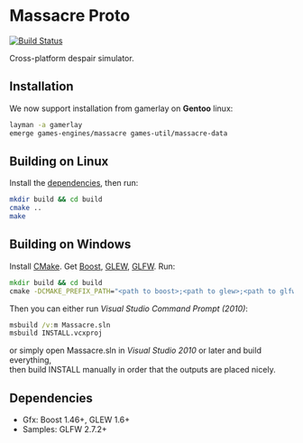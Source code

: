 Massacre Proto
==============

[![Build Status](https://travis-ci.org/Dark-Confidant/Massacre.png)](https://travis-ci.org/Dark-Confidant/Massacre)

Cross-platform despair simulator.

Installation
------------

We now support installation from gamerlay on **Gentoo** linux:

```bash
layman -a gamerlay
emerge games-engines/massacre games-util/massacre-data
```

Building on Linux
-----------------

Install the [dependencies](#dependencies), then run:

```bash
mkdir build && cd build
cmake ..
make
```

Building on Windows
-------------------

Install [CMake](http://www.cmake.org/cmake/resources/software.html).
Get [Boost](http://boost.org/users/download/),
    [GLEW](http://glew.sourceforge.net/),
    [GLFW](http://glfw.org/download.html).
Run:

```cmd
mkdir build && cd build
cmake -DCMAKE_PREFIX_PATH="<path to boost>;<path to glew>;<path to glfw>" ..
```

Then you can either run *Visual Studio Command Prompt (2010)*:

```cmd
msbuild /v:m Massacre.sln
msbuild INSTALL.vcxproj
```

or simply open Massacre.sln in *Visual Studio 2010* or later and build everything,  
then build INSTALL manually in order that the outputs are placed nicely.

Dependencies
------------

- Gfx: Boost 1.46+, GLEW 1.6+
- Samples: GLFW 2.7.2+
